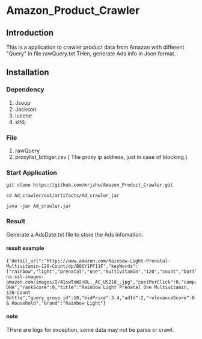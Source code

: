 # Amazon_Product_Crawler

## Introduction
This is a application to crawler product data from Amazon with different "Query" in file rawQuery.txt
THen, generate Ads info in Json format.

## Installation

### Dependency
1. Jsoup
2. Jackson
3. lucene
4. slf4j

### File
1. rawQuery
2. proxylist_bittiger.csv ( The proxy ip address, just in case of blocking.)

### Start Application
```
git clone https://github.com/mrjzhu/Amazon_Product_Crawler.git
```
```
cd Ad_crawler/out/artifacts/Ad_crawler_jar
```

```
java -jar Ad_crawler.jar
```

### Result

Generate a AdsDate.txt file to store the Ads infomation.

#### result example
```
{"detail_url":"https://www.amazon.com/Rainbow-Light-Prenatal-Multivitamin-120-Count/dp/B06Y1PF11F","keyWords":["rainbow","light","prenatal","one","multivitamin","120","count","bottle"],"thumbnail":"https://images-na.ssl-images-amazon.com/images/I/41swTxW2+DL._AC_US218_.jpg","costPerClick":0,"campaignId":8040,"query":"Prenatal DHA","rankScore":0,"title":"Rainbow Light Prenatal One Multivitamin, 120-Count Bottle","query_group_id":10,"bidPrice":3.4,"adId":2,"relevanceScore":0,"price":36.47,"qualityScore":0,"pClick":0,"position":0,"category":"Health & Household","brand":"Rainbow Light"}

```

#### note
THere are logs for exception, some data may not be parse or crawl.
